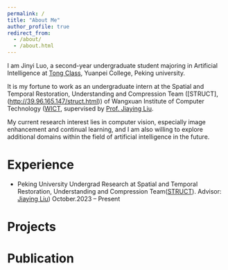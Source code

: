 ```yaml
---
permalink: /
title: "About Me"
author_profile: true
redirect_from: 
  - /about/
  - /about.html
---
```


I am Jinyi Luo, a second-year undergraduate student majoring in Artificial Intelligence at [Tong Class](https://tongclass.ac.cn/), Yuanpei College, Peking university.

It is my fortune to work as an undergraduate intern at the Spatial and Temporal Restoration, Understanding and Compression Team ([STRUCT],(http://39.96.165.147/struct.html)) of Wangxuan Institute of Computer Technology ([WICT](https://www.icst.pku.edu.cn/), supervised by [Prof. Jiaying Liu](http://39.96.165.147/people/liujiaying.html).

My current research interest lies in computer vision, especially image enhancement and continual learning, and I am also willing to explore additional domains within the field of artificial intelligence in the future.

Experience
======
- Peking University
  Undergrad Research at Spatial and Temporal Restoration, Understanding and Compression Team([STRUCT](http://39.96.165.147/struct.html)). Advisor: [Jiaying Liu](http://39.96.165.147/people/liujiaying.html))
  October.2023 – Present


Projects
======

Publication
======



